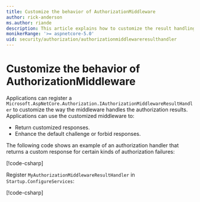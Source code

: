 ```yaml
---
title: Customize the behavior of AuthorizationMiddleware
author: rick-anderson
ms.author: riande
description: This article explains how to customize the result handling of AuthorizationMiddleware.
monikerRange: '>= aspnetcore-5.0'
uid: security/authorization/authorizationmiddlewareresulthandler
---
```

# Customize the behavior of AuthorizationMiddleware

Applications can register a `Microsoft.AspNetCore.Authorization.IAuthorizationMiddlewareResultHandler` to customize the way the middleware handles the authorization results. Applications can use the customized middleware to:

* Return customized responses.
* Enhance the default challenge or forbid responses.

The following code shows an example of an authorization handler that returns a custom response for certain kinds of authorization failures:

[!code-csharp[](customizingauthorizationmiddlewareresponse/sample/AuthorizationMiddlewareResultHandlerSample/MyAuthorizationMiddlewareResultHandler.cs)]

Register `MyAuthorizationMiddlewareResultHandler` in `Startup.ConfigureServices`:

[!code-csharp[](customizingauthorizationmiddlewareresponse/sample/AuthorizationMiddlewareResultHandlerSample/Startup.cs?name=snippet)]

<!-- <xref:Microsoft.AspNetCore.Authorization.IAuthorizationMiddlewareResultHandler /> -->

